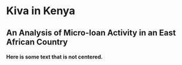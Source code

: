 <html>
<head>
<style>
cent {text-align:center;}
</style>
</head>
<body>



<cent><h1>Kiva in Kenya</h1></cent>

<cent><h2>An Analysis of Micro-loan Activity in an East African Country</h2></cent>

<p><h4>Here is some text that is not centered.</h4></p>

</body>
</html>
